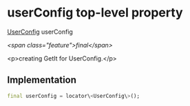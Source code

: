


# userConfig top-level property









[UserConfig](../services_user_config/UserConfig-class.md) userConfig
  
_\<span class="feature"\>final\</span\>_



\<p\>creating GetIt for UserConfig.\</p\>



## Implementation

```dart
final userConfig = locator\<UserConfig\>();
```








